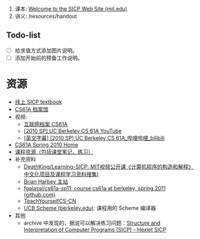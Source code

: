1. 课本: [Welcome to the SICP Web Site (mit.edu)](https://mitp-content-server.mit.edu/books/content/sectbyfn/books_pres_0/6515/sicp.zip/index.html)
2. 讲义: /resources/handout
## Todo-list

- [ ] 给求值方式添加图片说明。
- [ ] 添加开始前的预备工作说明。
# 资源
- [线上 SICP textbook]( https://mitp-content-server.mit.edu/books/content/sectbyfn/books_pres_0/6515/sicp.zip/index.html)
- [CS61A 档案馆](https://inst.eecs.berkeley.edu/~cs61a/archives.html)
- 视频: 
	- [互联网档案 CS61A](https://archive.org/details/ucberkeley-webcast-PL3E89002AA9B9879E)
	- [[2010 SP] UC Berkeley CS 61A YouTube](https://www.youtube.com/playlist?list=PLhMnuBfGeCDNgVzLPxF9o5UNKG1b-LFY9)
	- [[英文字幕] [2010 SP] UC Berkeley CS 61A_哔哩哔哩_bilibili](https://www.bilibili.com/video/av40460492/)
- [CS61A Spring 2010 Home](https://people.eecs.berkeley.edu/~bh/61a-pages/)
- [课程资源（包括课堂笔记、练习）]( https://inst.eecs.berkeley.edu/~cs61a/reader/)
- 补充资料
	-  [DeathKing/Learning-SICP: MIT视频公开课《计算机程序的构造和解释》中文化项目及课程学习资料搜集)](https://github.com/DeathKing/Learning-SICP)
	- [Brian Harbey 主站](https://people.eecs.berkeley.edu/~bh/downloads)
	- [fgalassi/cs61a-sp11: course cs61a at berkeley, spring 2011 (github.com)](https://github.com/fgalassi/cs61a-sp11?tab=readme-ov-file)
	- [TeachYourselfCS-CN](https://github.com/izackwu/TeachYourselfCS-CN/blob/master/TeachYourselfCS-CN.md)
	- [UCB Scheme (berkeley.edu)](https://inst.eecs.berkeley.edu/~scheme/): 课程用的 Scheme 编译器
- 其他
	- archive 中发现的，据说可以解决练习问题：[Structure and Interpretation of Computer Programs (SICP) - Hexlet SICP](https://sicp.hexlet.io/)